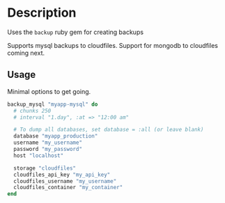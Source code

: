 # Description

Uses the `backup` ruby gem for creating backups

Supports mysql backups to cloudfiles.
Support for mongodb to cloudfiles coming next.

## Usage

Minimal options to get going.

``` ruby
backup_mysql "myapp-mysql" do
  # chunks 250
  # interval "1.day", :at => "12:00 am"

  # To dump all databases, set database = :all (or leave blank)
  database "myapp_production"
  username "my_username"
  password "my_password"
  host "localhost"

  storage "cloudfiles"
  cloudfiles_api_key "my_api_key"
  cloudfiles_username "my_username"
  cloudfiles_container "my_container"
end
```